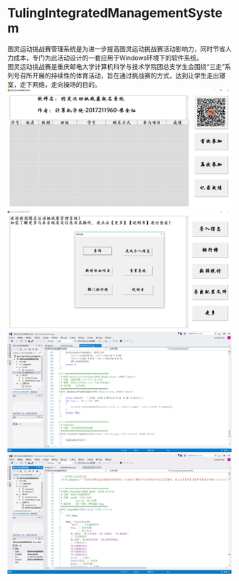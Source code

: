 # TulingIntegratedManagementSystem
图灵运动挑战赛管理系统是为进一步提高图灵运动挑战赛活动影响力，同时节省人力成本，专门为此活动设计的一套应用于Windows环境下的软件系统。  
图灵运动挑战赛是重庆邮电大学计算机科学与技术学院团总支学生会围绕“三走”系列号召所开展的持续性的体育活动，旨在通过挑战赛的方式，达到让学生走出寝室，走下网络，走向操场的目的。
![](images/4.png)
![](images/3.png)
![](images/2.png)
![](images/1.png)
